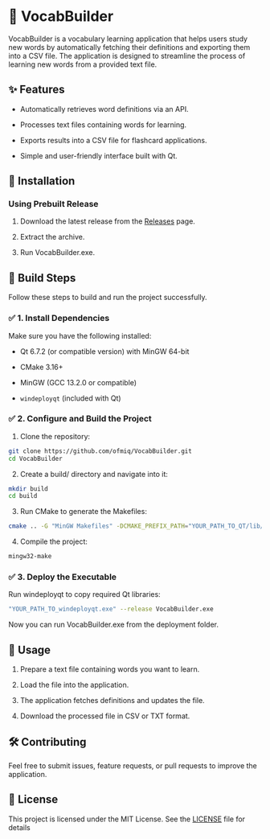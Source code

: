 # 📖 VocabBuilder

VocabBuilder is a vocabulary learning application that helps users study new words by automatically fetching their definitions and exporting them into a CSV file. The application is designed to streamline the process of learning new words from a provided text file.

## ✨ Features

- Automatically retrieves word definitions via an API.

- Processes text files containing words for learning.

- Exports results into a CSV file for flashcard applications.

- Simple and user-friendly interface built with Qt.

## 🚀 Installation

### Using Prebuilt Release

1. Download the latest release from the [Releases](https://github.com/ofmiq/VocabBuilder/releases) page.

2. Extract the archive.

  3. Run VocabBuilder.exe.

## 🔧 Build Steps

Follow these steps to build and run the project successfully.

### ✅ 1. Install Dependencies

Make sure you have the following installed:

- Qt 6.7.2 (or compatible version) with MinGW 64-bit

- CMake 3.16+

- MinGW (GCC 13.2.0 or compatible)

- `windeployqt` (included with Qt)

### ✅ 2. Configure and Build the Project

1. Clone the repository:
``` sh
git clone https://github.com/ofmiq/VocabBuilder.git
cd VocabBuilder
```

2. Create a build/ directory and navigate into it:
``` sh
mkdir build
cd build
```

3. Run CMake to generate the Makefiles:
``` sh
cmake .. -G "MinGW Makefiles" -DCMAKE_PREFIX_PATH="YOUR_PATH_TO_QT/lib/cmake" -DCMAKE_C_COMPILER="YOUR_PATH_TO_MINGW/bin/gcc.exe" -DCMAKE_CXX_COMPILER="YOUR_PATH_TO_MINGW/bin/g++.exe"
```

4. Compile the project:
``` sh
mingw32-make
```

### ✅ 3. Deploy the Executable

Run windeployqt to copy required Qt libraries:
``` sh
"YOUR_PATH_TO_windeployqt.exe" --release VocabBuilder.exe
```

Now you can run VocabBuilder.exe from the deployment folder.

## 📝 Usage

1. Prepare a text file containing words you want to learn.

2. Load the file into the application.

3. The application fetches definitions and updates the file.

4. Download the processed file in CSV or TXT format.

## 🛠 Contributing

Feel free to submit issues, feature requests, or pull requests to improve the application.

## 📄 License

This project is licensed under the MIT License. See the [LICENSE](https://github.com/ofmiq/VocabBuilder/blob/main/LICENSE) file for details

